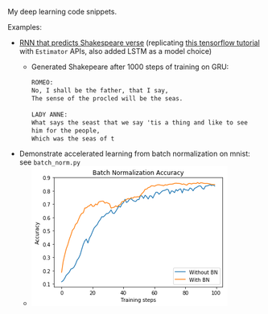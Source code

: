 My deep learning code snippets. 

Examples: 
- [RNN that predicts Shakespeare verse](rnn.py) (replicating [this tensorflow tutorial](https://www.tensorflow.org/tutorials/sequences/text_generation) with `Estimator` APIs, also added LSTM as a model choice)
    - Generated Shakepeare after 1000 steps of training on GRU:
     
        ```
        ROMEO:
        No, I shall be the father, that I say,
        The sense of the procled will be the seas.

        LADY ANNE:
        What says the seast that we say 'tis a thing and like to see him for the people,
        Which was the seas of t
        ```
- Demonstrate accelerated learning from batch normalization on mnist: see `batch_norm.py`
    - ![img](images/bn.png)